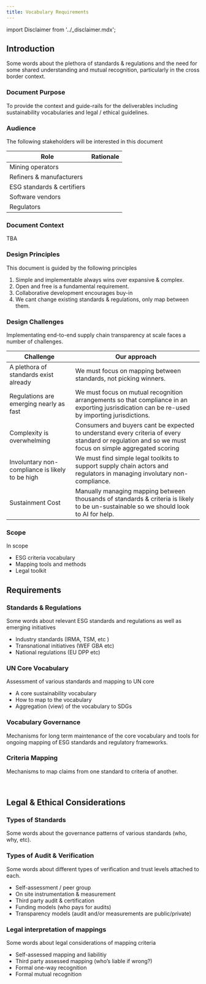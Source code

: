 ```yaml
---
title: Vocabulary Requirements
---
```


import Disclaimer from '../\_disclaimer.mdx';

<Disclaimer />

## Introduction
Some words about the plethora of standards & regulations and the need for some shared understanding and mutual recognition, particularly in the cross border context. 

### Document Purpose

To provide the context and guide-rails for the deliverables including sustainability vocabularies and legal / ethical guidelines.

### Audience 

The following stakeholders will be interested in this document

Role | Rationale
--|--
Mining operators | 
Refiners & manufacturers |
ESG standards & certifiers |
Software vendors |
Regulators |

### Document Context

TBA

### Design Principles 

This document is guided by the following principles
1. Simple and implementable always wins over expansive & complex.
2. Open and free is a fundamental requirement.
3. Collaborative development encourages buy-in
4. We cant change existing standards & regulations, only map between them.

### Design Challenges

Implementating end-to-end supply chain transparency at scale faces a number of challenges. 

Challenge | Our approach 
-- | --
A plethora of standards exist already | We must focus on mapping between standards, not picking winners.
Regulations are emerging nearly as fast | We must focus on mutual recognition arrangements so that compliance in an exporting jusrisdication can be re-used by importing jurisdictions.
Complexity is overwhelming | Consumers and buyers cant be expected to understand every criteria of every standard or regulation and so we must focus on simple aggregated scoring 
Involuntary non-compliance is likely to be high| We must find simple legal toolkits to support supply chain actors and regulators in managing involutary non-compliance.
Sustainment Cost | Manually managing mapping between thousands of standards & criteria is likely to be un-sustainable so we should look to AI for help.


### Scope 

In scope

* ESG criteria vocabulary
* Mapping tools and methods
* Legal toolkit



## Requirements

### Standards & Regulations
Some words about relevant ESG standards and regulations as well as emerging initiatives

* Industry standards (IRMA, TSM, etc )
* Transnational initiatives (WEF GBA etc)
* National regulations (EU DPP etc)

### UN Core Vocabulary

Assessment of various standards and mapping to UN core

* A core sustainability vocabulary 
* How to map to the vocabulary
* Aggregation (view) of the vocabulary to SDGs

### Vocabulary Governance

Mechanisms for long term maintenance of the core vocabulary and tools for ongoing mapping of ESG standards and regulatory frameworks.  

### Criteria Mapping

Mechanisms to map claims from one standard to criteria of another.  


 
## Legal & Ethical Considerations

### Types of Standards

Some words about the governance patterns of various standards (who, why, etc). 

### Types of Audit & Verification

Some words about different types of verification and trust levels attached to each.

* Self-assessment / peer group 
* On site instrumentation & measurement
* Third party audit & certification 
* Funding models (who pays for audits)
* Transparency models (audit and/or measurements are public/private)

### Legal interpretation of mappings

Some words about legal considerations of mapping criteria

* Self-assessed mapping and liabilitiy
* Third party assessed mapping (who’s liable if wrong?)
* Formal one-way recognition
* Formal mutual recognition


